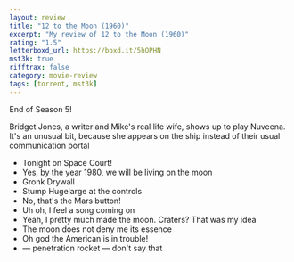 ```yaml
---
layout: review
title: "12 to the Moon (1960)"
excerpt: "My review of 12 to the Moon (1960)"
rating: "1.5"
letterboxd_url: https://boxd.it/5hOPHN
mst3k: true
rifftrax: false
category: movie-review
tags: [torrent, mst3k]
---
```


End of Season 5!

Bridget Jones, a writer and Mike's real life wife, shows up to play Nuveena. It's an unusual bit, because she appears on the ship instead of their usual communication portal

- Tonight on Space Court!
- Yes, by the year 1980, we will be living on the moon
- Gronk Drywall
- Stump Hugelarge at the controls
- No, that's the Mars button!
- Uh oh, I feel a song coming on
- Yeah, I pretty much made the moon. Craters? That was my idea
- The moon does not deny me its essence
- Oh god the American is in trouble!
- — penetration rocket — don't say that
